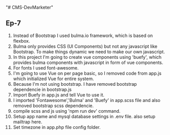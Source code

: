 "# CMS-DevMarketer"

Ep-7
-----
1. Instead of Bootstrap I used bulma.io framework, which is based on flexbox.
2. Bulma only provides CSS (UI Components) but not any javascript like Bootstrap. To make things dynamic we need to make our own javascript.
3. In this project I'm going to create vue components using 'buefy', which provides bulma components with javascript in form of vue components.
4. For fonts I used font-awesome.
5. I'm going to use Vue on per page basic, so I removed code from app.js which initialized Vue for entire system.
6. Because I'm not using bootstrap. I have removed bootstrap dependencie in bootstrap.js
7. Import Buefy in app.js and tell Vue to use it.
8. I imported 'Fontawesome','Bulma' and 'Buefy' in app.scss file and also removed bootstrap scss dependencie.
9. compile scss and js using 'npm run dev' command.
10. Setup app name and mysql database settings in .env file. also setup mailtrap here.
11. Set timezone in app.php file config folder.
